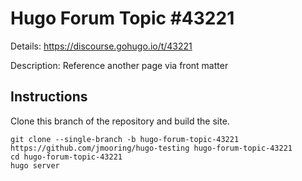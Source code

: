 # Hugo Forum Topic #43221

Details: <https://discourse.gohugo.io/t/43221>

Description: Reference another page via front matter

## Instructions

Clone this branch of the repository and build the site.

```text
git clone --single-branch -b hugo-forum-topic-43221 https://github.com/jmooring/hugo-testing hugo-forum-topic-43221
cd hugo-forum-topic-43221
hugo server
```
